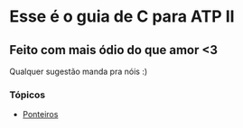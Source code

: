 # Esse é o guia de C para ATP II
## Feito com mais ódio do que amor <3

Qualquer sugestão manda pra nóis :)

### Tópicos

- [Ponteiros](https://github.com/ThiagoNelsi/guia-c/blob/main/ponteiros.md)
